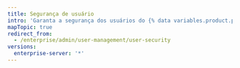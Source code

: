 ```yaml
---
title: Segurança de usuário
intro: 'Garanta a segurança dos usuários do {% data variables.product.prodname_ghe_server %}. Você pode auditar as configurações de segurança dos usuários ou impor práticas recomendadas na sua instância.'
mapTopic: true
redirect_from:
  - /enterprise/admin/user-management/user-security
versions:
  enterprise-server: '*'
---
```


